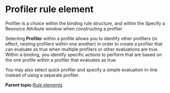 # Profiler rule element

Profiler is a choice within the binding rule structure, and within the Specify a Resource Attribute window when constructing a profiler.

Selecting **Profiler** within a profile allows you to identify other profilers \(in effect, nesting profilers within one another\) in order to create a profiler that can evaluate as true when multiple profilers or other evaluations are true. Within a binding, you identify specific actions to perform that are based on the one profile within a profiler that evaluates as true.

You may also select quick profiler and specify a simple evaluation in-line instead of using a separate profiler.

**Parent topic:**[Rule elements](../pzn/pzn_rule_elements.md)

